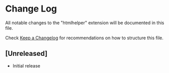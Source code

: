 # Change Log

All notable changes to the "htmlhelper" extension will be documented in this file.

Check [Keep a Changelog](http://keepachangelog.com/) for recommendations on how to structure this file.

## [Unreleased]

- Initial release